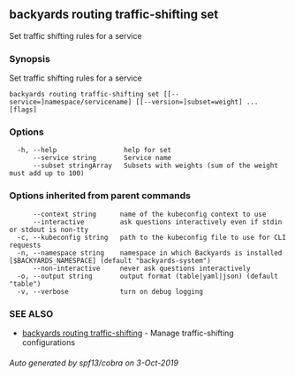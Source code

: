 ## backyards routing traffic-shifting set

Set traffic shifting rules for a service

### Synopsis

Set traffic shifting rules for a service

```
backyards routing traffic-shifting set [[--service=]namespace/servicename] [[--version=]subset=weight] ... [flags]
```

### Options

```
  -h, --help                 help for set
      --service string       Service name
      --subset stringArray   Subsets with weights (sum of the weight must add up to 100)
```

### Options inherited from parent commands

```
      --context string      name of the kubeconfig context to use
      --interactive         ask questions interactively even if stdin or stdout is non-tty
  -c, --kubeconfig string   path to the kubeconfig file to use for CLI requests
  -n, --namespace string    namespace in which Backyards is installed [$BACKYARDS_NAMESPACE] (default "backyards-system")
      --non-interactive     never ask questions interactively
  -o, --output string       output format (table|yaml|json) (default "table")
  -v, --verbose             turn on debug logging
```

### SEE ALSO

* [backyards routing traffic-shifting](backyards_routing_traffic-shifting.md)	 - Manage traffic-shifting configurations

###### Auto generated by spf13/cobra on 3-Oct-2019

